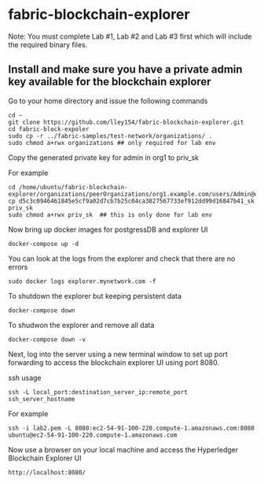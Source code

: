 # fabric-blockchain-explorer
Note: You must complete Lab #1, Lab #2 and Lab #3 first which will include the required binary files.

## Install and make sure you have a private admin key available for the blockchain explorer

Go to your home directory and issue the following commands
```
cd ~
git clone https://github.com/lley154/fabric-blockchain-explorer.git
cd fabric-block-expoler
sudo cp -r ../fabric-samples/test-network/organizations/ .
sudo chmod a+rwx organizations ## only required for lab env
```
Copy the generated private key for admin in org1 to priv_sk

For example
```
cd /home/ubuntu/fabric-blockchain-explorer/organizations/peerOrganizations/org1.example.com/users/Admin@org1.example.com/msp/keystore/
cp d5c3c0946461845e5cf9a02d7cb7b25c04ca3827567733ef912dd99d16847b41_sk priv_sk
sudo chmod a+rwx priv_sk  ## this is only done for lab env
```
Now bring up docker images for postgressDB and explorer UI
```
docker-compose up -d
```
You can look at the logs from the explorer and check that there are no errors
```
sudo docker logs explorer.mynetwork.com -f
```

To shutdown the explorer but keeping persistent data
```
docker-compose down
```

To shudwon the explorer and remove all data
```
docker-compose down -v
```


Next, log into the server using a new terminal window to set up port forwarding to access the blockchain explorer UI using port 8080.

ssh usage
```
ssh -L local_port:destination_server_ip:remote_port ssh_server_hostname
```
For example
```
ssh -i lab2.pem -L 8080:ec2-54-91-100-220.compute-1.amazonaws.com:8080 ubuntu@ec2-54-91-100-220.compute-1.amazonaws.com
```
Now use a browser on your local machine and access the Hyperledger Blockchain Explorer UI
```
http://localhost:8080/
```

